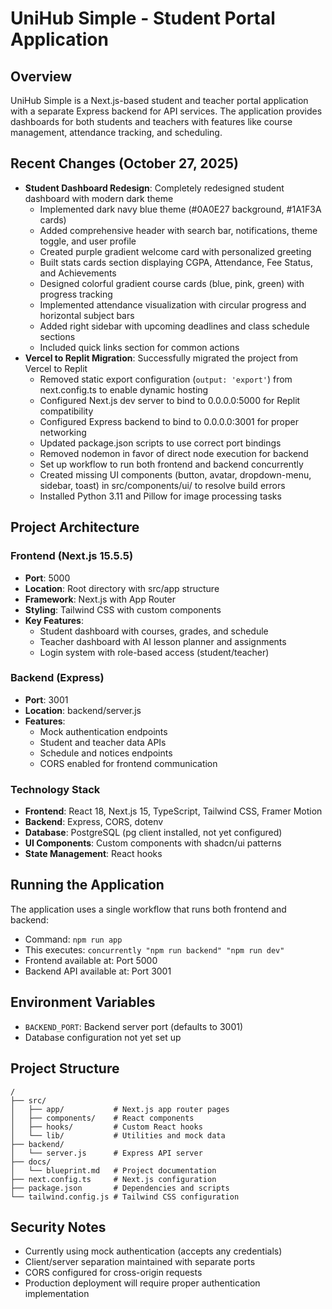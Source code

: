 # UniHub Simple - Student Portal Application

## Overview

UniHub Simple is a Next.js-based student and teacher portal application with a separate Express backend for API services. The application provides dashboards for both students and teachers with features like course management, attendance tracking, and scheduling.

## Recent Changes (October 27, 2025)

- **Student Dashboard Redesign**: Completely redesigned student dashboard with modern dark theme
  - Implemented dark navy blue theme (#0A0E27 background, #1A1F3A cards)
  - Added comprehensive header with search bar, notifications, theme toggle, and user profile
  - Created purple gradient welcome card with personalized greeting
  - Built stats cards section displaying CGPA, Attendance, Fee Status, and Achievements
  - Designed colorful gradient course cards (blue, pink, green) with progress tracking
  - Implemented attendance visualization with circular progress and horizontal subject bars
  - Added right sidebar with upcoming deadlines and class schedule sections
  - Included quick links section for common actions
- **Vercel to Replit Migration**: Successfully migrated the project from Vercel to Replit
  - Removed static export configuration (`output: 'export'`) from next.config.ts to enable dynamic hosting
  - Configured Next.js dev server to bind to 0.0.0.0:5000 for Replit compatibility
  - Configured Express backend to bind to 0.0.0.0:3001 for proper networking
  - Updated package.json scripts to use correct port bindings
  - Removed nodemon in favor of direct node execution for backend
  - Set up workflow to run both frontend and backend concurrently
  - Created missing UI components (button, avatar, dropdown-menu, sidebar, toast) in src/components/ui/ to resolve build errors
  - Installed Python 3.11 and Pillow for image processing tasks

## Project Architecture

### Frontend (Next.js 15.5.5)

- **Port**: 5000
- **Location**: Root directory with src/app structure
- **Framework**: Next.js with App Router
- **Styling**: Tailwind CSS with custom components
- **Key Features**:
  - Student dashboard with courses, grades, and schedule
  - Teacher dashboard with AI lesson planner and assignments
  - Login system with role-based access (student/teacher)

### Backend (Express)

- **Port**: 3001
- **Location**: backend/server.js
- **Features**:
  - Mock authentication endpoints
  - Student and teacher data APIs
  - Schedule and notices endpoints
  - CORS enabled for frontend communication

### Technology Stack

- **Frontend**: React 18, Next.js 15, TypeScript, Tailwind CSS, Framer Motion
- **Backend**: Express, CORS, dotenv
- **Database**: PostgreSQL (pg client installed, not yet configured)
- **UI Components**: Custom components with shadcn/ui patterns
- **State Management**: React hooks

## Running the Application

The application uses a single workflow that runs both frontend and backend:

- Command: `npm run app`
- This executes: `concurrently "npm run backend" "npm run dev"`
- Frontend available at: Port 5000
- Backend API available at: Port 3001

## Environment Variables

- `BACKEND_PORT`: Backend server port (defaults to 3001)
- Database configuration not yet set up

## Project Structure

```
/
├── src/
│   ├── app/           # Next.js app router pages
│   ├── components/    # React components
│   ├── hooks/         # Custom React hooks
│   └── lib/           # Utilities and mock data
├── backend/
│   └── server.js      # Express API server
├── docs/
│   └── blueprint.md   # Project documentation
├── next.config.ts     # Next.js configuration
├── package.json       # Dependencies and scripts
└── tailwind.config.js # Tailwind CSS configuration
```

## Security Notes

- Currently using mock authentication (accepts any credentials)
- Client/server separation maintained with separate ports
- CORS configured for cross-origin requests
- Production deployment will require proper authentication implementation
